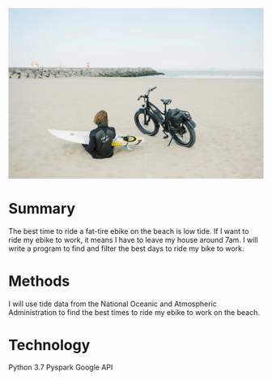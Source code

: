 ![Alt Text](images/bike.JPG?raw=true "ebike on beach")

# Summary
The best time to ride a fat-tire ebike on the beach is low tide. If I want to ride my ebike to work, it means I have to leave my house around 7am. I will write a program
to find and filter the best days to ride my bike to work. 

# Methods
I will use tide data from the National Oceanic and Atmospheric Administration to find the best times to ride my ebike to work on the beach. 

# Technology
Python 3.7
Pyspark
Google API

